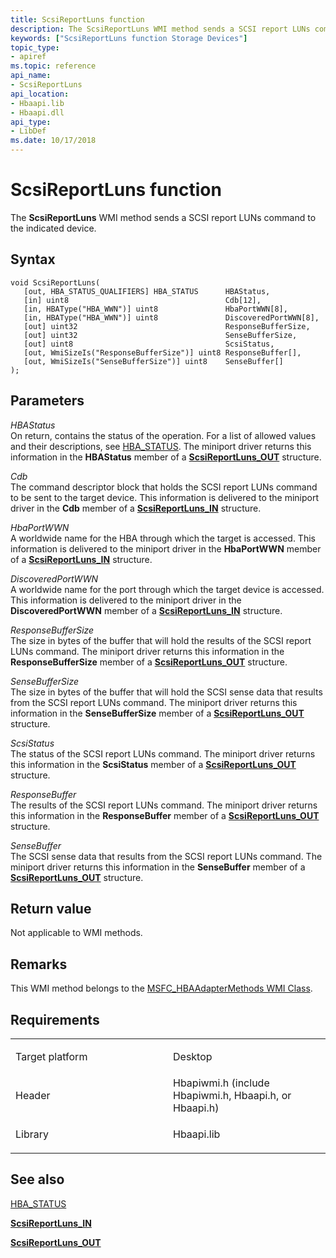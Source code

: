 ```yaml
---
title: ScsiReportLuns function
description: The ScsiReportLuns WMI method sends a SCSI report LUNs command to the indicated device.
keywords: ["ScsiReportLuns function Storage Devices"]
topic_type:
- apiref
ms.topic: reference
api_name:
- ScsiReportLuns
api_location:
- Hbaapi.lib
- Hbaapi.dll
api_type:
- LibDef
ms.date: 10/17/2018
---
```


# ScsiReportLuns function


The **ScsiReportLuns** WMI method sends a SCSI report LUNs command to the indicated device.

## Syntax

```ManagedCPlusPlus
void ScsiReportLuns(
   [out, HBA_STATUS_QUALIFIERS] HBA_STATUS      HBAStatus,
   [in] uint8                                   Cdb[12],
   [in, HBAType("HBA_WWN")] uint8               HbaPortWWN[8],
   [in, HBAType("HBA_WWN")] uint8               DiscoveredPortWWN[8],
   [out] uint32                                 ResponseBufferSize,
   [out] uint32                                 SenseBufferSize,
   [out] uint8                                  ScsiStatus,
   [out, WmiSizeIs("ResponseBufferSize")] uint8 ResponseBuffer[],
   [out, WmiSizeIs("SenseBufferSize")] uint8    SenseBuffer[]
);
```

## Parameters

*HBAStatus*   
On return, contains the status of the operation. For a list of allowed values and their descriptions, see [HBA\_STATUS](hba-status.md). The miniport driver returns this information in the **HBAStatus** member of a [**ScsiReportLuns\_OUT**](/windows-hardware/drivers/ddi/hbapiwmi/ns-hbapiwmi-_scsireportluns_out) structure.

*Cdb*   
The command descriptor block that holds the SCSI report LUNs command to be sent to the target device. This information is delivered to the miniport driver in the **Cdb** member of a [**ScsiReportLuns\_IN**](/windows-hardware/drivers/ddi/hbapiwmi/ns-hbapiwmi-_scsireportluns_in) structure.

*HbaPortWWN*   
A worldwide name for the HBA through which the target is accessed. This information is delivered to the miniport driver in the **HbaPortWWN** member of a [**ScsiReportLuns\_IN**](/windows-hardware/drivers/ddi/hbapiwmi/ns-hbapiwmi-_scsireportluns_in) structure.

*DiscoveredPortWWN*   
A worldwide name for the port through which the target device is accessed. This information is delivered to the miniport driver in the **DiscoveredPortWWN** member of a [**ScsiReportLuns\_IN**](/windows-hardware/drivers/ddi/hbapiwmi/ns-hbapiwmi-_scsireportluns_in) structure.

*ResponseBufferSize*   
The size in bytes of the buffer that will hold the results of the SCSI report LUNs command. The miniport driver returns this information in the **ResponseBufferSize** member of a [**ScsiReportLuns\_OUT**](/windows-hardware/drivers/ddi/hbapiwmi/ns-hbapiwmi-_scsireportluns_out) structure.

*SenseBufferSize*   
The size in bytes of the buffer that will hold the SCSI sense data that results from the SCSI report LUNs command. The miniport driver returns this information in the **SenseBufferSize** member of a [**ScsiReportLuns\_OUT**](/windows-hardware/drivers/ddi/hbapiwmi/ns-hbapiwmi-_scsireportluns_out) structure.

*ScsiStatus*   
The status of the SCSI report LUNs command. The miniport driver returns this information in the **ScsiStatus** member of a [**ScsiReportLuns\_OUT**](/windows-hardware/drivers/ddi/hbapiwmi/ns-hbapiwmi-_scsireportluns_out) structure.

*ResponseBuffer*   
The results of the SCSI report LUNs command. The miniport driver returns this information in the **ResponseBuffer** member of a [**ScsiReportLuns\_OUT**](/windows-hardware/drivers/ddi/hbapiwmi/ns-hbapiwmi-_scsireportluns_out) structure.

*SenseBuffer*   
The SCSI sense data that results from the SCSI report LUNs command. The miniport driver returns this information in the **SenseBuffer** member of a [**ScsiReportLuns\_OUT**](/windows-hardware/drivers/ddi/hbapiwmi/ns-hbapiwmi-_scsireportluns_out) structure.

## Return value

Not applicable to WMI methods.

## Remarks

This WMI method belongs to the [MSFC\_HBAAdapterMethods WMI Class](msfc-hbaadaptermethods-wmi-class.md).

## Requirements

<table>
<colgroup>
<col width="50%" />
<col width="50%" />
</colgroup>
<tbody>
<tr class="odd">
<td align="left"><p>Target platform</p></td>
<td align="left">Desktop</td>
</tr>
<tr class="even">
<td align="left"><p>Header</p></td>
<td align="left">Hbapiwmi.h (include Hbapiwmi.h, Hbaapi.h, or Hbaapi.h)</td>
</tr>
<tr class="odd">
<td align="left"><p>Library</p></td>
<td align="left">Hbaapi.lib</td>
</tr>
</tbody>
</table>

## <span id="see_also"></span>See also


[HBA\_STATUS](hba-status.md)

[**ScsiReportLuns\_IN**](/windows-hardware/drivers/ddi/hbapiwmi/ns-hbapiwmi-_scsireportluns_in)

[**ScsiReportLuns\_OUT**](/windows-hardware/drivers/ddi/hbapiwmi/ns-hbapiwmi-_scsireportluns_out)

 

